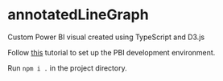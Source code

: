 # annotatedLineGraph
 Custom Power BI visual created using TypeScript and D3.js

 Follow [this](https://learn.microsoft.com/en-us/power-bi/developer/visuals/environment-setup) tutorial to set up the PBI development environment.
 
  Run ``` npm i . ``` in the project directory.
